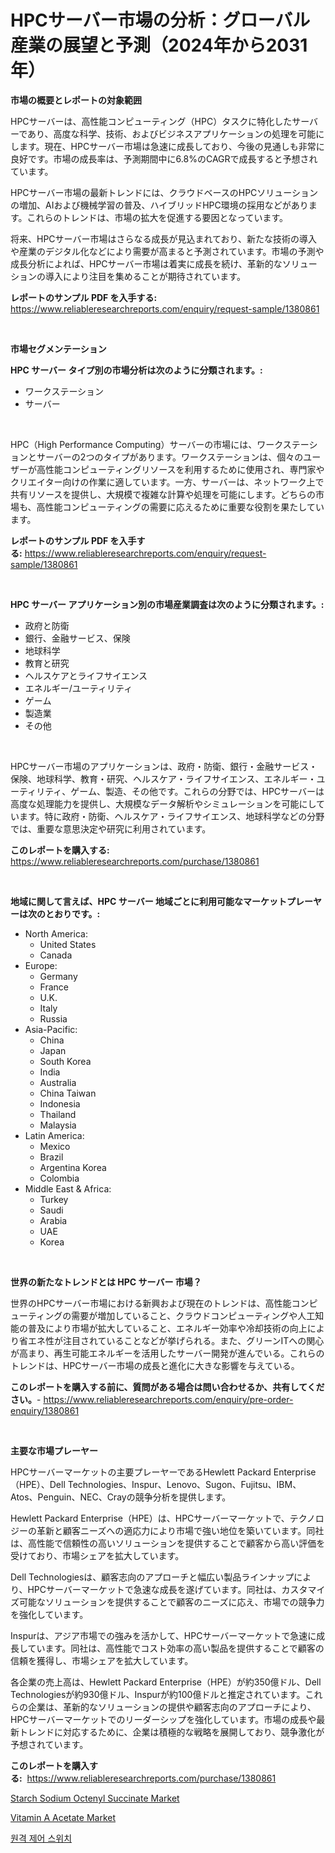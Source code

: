 <p><h1>HPCサーバー市場の分析：グローバル産業の展望と予測（2024年から2031年）</h1></p><p><strong>市場の概要とレポートの対象範囲</strong></p>
<p><p>HPCサーバーは、高性能コンピューティング（HPC）タスクに特化したサーバーであり、高度な科学、技術、およびビジネスアプリケーションの処理を可能にします。現在、HPCサーバー市場は急速に成長しており、今後の見通しも非常に良好です。市場の成長率は、予測期間中に6.8%のCAGRで成長すると予想されています。</p><p>HPCサーバー市場の最新トレンドには、クラウドベースのHPCソリューションの増加、AIおよび機械学習の普及、ハイブリッドHPC環境の採用などがあります。これらのトレンドは、市場の拡大を促進する要因となっています。</p><p>将来、HPCサーバー市場はさらなる成長が見込まれており、新たな技術の導入や産業のデジタル化などにより需要が高まると予測されています。市場の予測や成長分析によれば、HPCサーバー市場は着実に成長を続け、革新的なソリューションの導入により注目を集めることが期待されています。</p></p>
<p><strong>レポートのサンプル PDF を入手する:</strong> <a href="https://www.reliableresearchreports.com/enquiry/request-sample/1380861">https://www.reliableresearchreports.com/enquiry/request-sample/1380861</a></p>
<p>&nbsp;</p>
<p><strong>市場セグメンテーション</strong></p>
<p><strong>HPC サーバー タイプ別の市場分析は次のように分類されます。:</strong></p>
<p><ul><li>ワークステーション</li><li>サーバー</li></ul></p>
<p>&nbsp;</p>
<p><p>HPC（High Performance Computing）サーバーの市場には、ワークステーションとサーバーの2つのタイプがあります。ワークステーションは、個々のユーザーが高性能コンピューティングリソースを利用するために使用され、専門家やクリエイター向けの作業に適しています。一方、サーバーは、ネットワーク上で共有リソースを提供し、大規模で複雑な計算や処理を可能にします。どちらの市場も、高性能コンピューティングの需要に応えるために重要な役割を果たしています。</p></p>
<p><strong>レポートのサンプル PDF を入手する:</strong>&nbsp;<a href="https://www.reliableresearchreports.com/enquiry/request-sample/1380861">https://www.reliableresearchreports.com/enquiry/request-sample/1380861</a></p>
<p>&nbsp;</p>
<p><strong> HPC サーバー アプリケーション別の市場産業調査は次のように分類されます。:</strong></p>
<p><ul><li>政府と防衛</li><li>銀行、金融サービス、保険</li><li>地球科学</li><li>教育と研究</li><li>ヘルスケアとライフサイエンス</li><li>エネルギー/ユーティリティ</li><li>ゲーム</li><li>製造業</li><li>その他</li></ul></p>
<p>&nbsp;</p>
<p><p>HPCサーバー市場のアプリケーションは、政府・防衛、銀行・金融サービス・保険、地球科学、教育・研究、ヘルスケア・ライフサイエンス、エネルギー・ユーティリティ、ゲーム、製造、その他です。これらの分野では、HPCサーバーは高度な処理能力を提供し、大規模なデータ解析やシミュレーションを可能にしています。特に政府・防衛、ヘルスケア・ライフサイエンス、地球科学などの分野では、重要な意思決定や研究に利用されています。</p></p>
<p><strong>このレポートを購入する:</strong>&nbsp; <a href="https://www.reliableresearchreports.com/purchase/1380861">https://www.reliableresearchreports.com/purchase/1380861</a></p>
<p>&nbsp;</p>
<p><strong>地域に関して言えば、HPC サーバー 地域ごとに利用可能なマーケットプレーヤーは次のとおりです。:</strong></p>
<p><ul>
    <li>
        North America:
        <ul>
            <li>United States</li>
            <li>Canada</li>
        </ul>
    </li>
    <li>
        Europe:
        <ul>
            <li>Germany</li>
            <li>France</li>
            <li>U.K.</li>
            <li>Italy</li>
            <li>Russia</li>
        </ul>
    </li>
    <li>
        Asia-Pacific:
        <ul>
            <li>China</li>
            <li>Japan</li>
            <li>South Korea</li>
            <li>India</li>
            <li>Australia</li>
            <li>China Taiwan</li>
            <li>Indonesia</li>
            <li>Thailand</li>
            <li>Malaysia</li>
        </ul>
    </li>
    <li>
        Latin America:
        <ul>
            <li>Mexico</li>
            <li>Brazil</li>
            <li>Argentina Korea</li>
            <li>Colombia</li>
        </ul>
    </li>
    <li>
        Middle East & Africa:
        <ul>
            <li>Turkey</li>
            <li>Saudi</li>
            <li>Arabia</li>
            <li>UAE</li>
            <li>Korea</li>
        </ul>
    </li>
    </ul></p>
<p>&nbsp;</p>
<p><strong>世界の新たなトレンドとは HPC サーバー 市場？</strong></p>
<p><p>世界のHPCサーバー市場における新興および現在のトレンドは、高性能コンピューティングの需要が増加していること、クラウドコンピューティングや人工知能の普及により市場が拡大していること、エネルギー効率や冷却技術の向上により省エネ性が注目されていることなどが挙げられる。また、グリーンITへの関心が高まり、再生可能エネルギーを活用したサーバー開発が進んでいる。これらのトレンドは、HPCサーバー市場の成長と進化に大きな影響を与えている。</p></p>
<p><strong>このレポートを購入する前に、質問がある場合は問い合わせるか、共有してください。</strong>- <a href="https://www.reliableresearchreports.com/enquiry/pre-order-enquiry/1380861">https://www.reliableresearchreports.com/enquiry/pre-order-enquiry/1380861</a></p>
<p>&nbsp;</p>
<p><strong>主要な市場プレーヤー</strong></p>
<p><p>HPCサーバーマーケットの主要プレーヤーであるHewlett Packard Enterprise（HPE）、Dell Technologies、Inspur、Lenovo、Sugon、Fujitsu、IBM、Atos、Penguin、NEC、Crayの競争分析を提供します。</p><p>Hewlett Packard Enterprise（HPE）は、HPCサーバーマーケットで、テクノロジーの革新と顧客ニーズへの適応力により市場で強い地位を築いています。同社は、高性能で信頼性の高いソリューションを提供することで顧客から高い評価を受けており、市場シェアを拡大しています。</p><p>Dell Technologiesは、顧客志向のアプローチと幅広い製品ラインナップにより、HPCサーバーマーケットで急速な成長を遂げています。同社は、カスタマイズ可能なソリューションを提供することで顧客のニーズに応え、市場での競争力を強化しています。</p><p>Inspurは、アジア市場での強みを活かして、HPCサーバーマーケットで急速に成長しています。同社は、高性能でコスト効率の高い製品を提供することで顧客の信頼を獲得し、市場シェアを拡大しています。</p><p>各企業の売上高は、Hewlett Packard Enterprise（HPE）が約350億ドル、Dell Technologiesが約930億ドル、Inspurが約100億ドルと推定されています。これらの企業は、革新的なソリューションの提供や顧客志向のアプローチにより、HPCサーバーマーケットでのリーダーシップを強化しています。市場の成長や最新トレンドに対応するために、企業は積極的な戦略を展開しており、競争激化が予想されています。</p></p>
<p><strong>このレポートを購入する:</strong>&nbsp;&nbsp;<a href="https://www.reliableresearchreports.com/purchase/1380861">https://www.reliableresearchreports.com/purchase/1380861</a></p>
<p><p><a href="https://butternut-bug-553.notion.site/Starch-Sodium-Octenyl-Succinate-Market-Size-Growing-and-Forecasted-for-period-from-2024-2031-and-p-93972ceded944498b73db0d433343803">Starch Sodium Octenyl Succinate Market</a></p><p><a href="https://mire-aunt-385.notion.site/Vitamin-A-Acetate-Market-Challenges-Opportunities-and-Growth-Drivers-and-Major-Market-Players-for-73ef382a7e8d4fe7adfc775df6f7c1f2">Vitamin A Acetate Market</a></p><p><a href="https://github.com/fernandotryO5lson96765/Market-Research-Report-List-1/blob/main/991614911214.md">원격 제어 스위치</a></p></p>